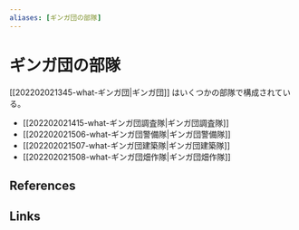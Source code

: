 ```yaml
---
aliases: [ギンガ団の部隊]
---
```

# ギンガ団の部隊

[[202202021345-what-ギンガ団|ギンガ団]] はいくつかの部隊で構成されている。

- [[202202021415-what-ギンガ団調査隊|ギンガ団調査隊]]
- [[202202021506-what-ギンガ団警備隊|ギンガ団警備隊]]
- [[202202021507-what-ギンガ団建築隊|ギンガ団建築隊]]
- [[202202021508-what-ギンガ団畑作隊|ギンガ団畑作隊]]

## References



## Links


